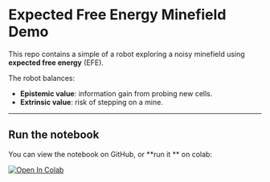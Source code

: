# Expected Free Energy Minefield Demo

This repo contains a simple of a robot exploring a noisy minefield using **expected free energy** (EFE).  

The robot balances:
- **Epistemic value**: information gain from probing new cells.
- **Extrinsic value**: risk of stepping on a mine.

---

## Run the notebook

You can view the notebook on GitHub, or **run it ** on colab:

[![Open In Colab](https://colab.research.google.com/assets/colab-badge.svg)](https://colab.research.google.com/github.com/FaizSayyid/mine_clearance_via_free_energy/blob/main/naieve_EFE_no_revisit.ipynb)



